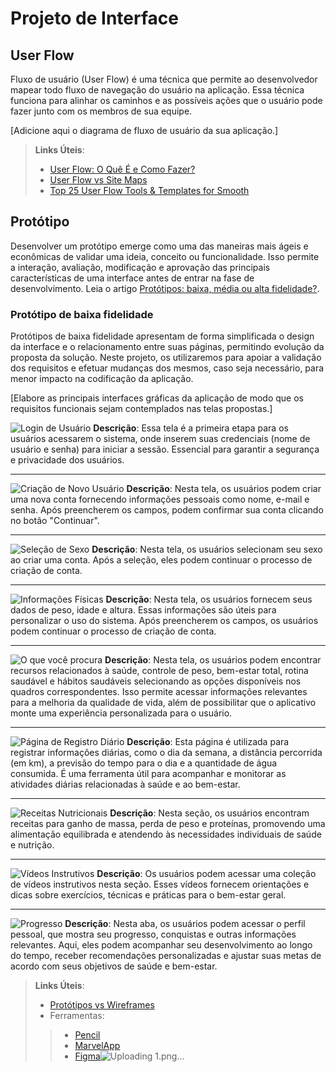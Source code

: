
# Projeto de Interface

## User Flow

Fluxo de usuário (User Flow) é uma técnica que permite ao desenvolvedor mapear todo fluxo de navegação do usuário na aplicação. Essa técnica funciona para alinhar os caminhos e as possíveis ações que o usuário pode fazer junto com os membros de sua equipe.

[Adicione aqui o diagrama de fluxo de usuário da sua aplicação.] 

> **Links Úteis**:
> - [User Flow: O Quê É e Como Fazer?](https://medium.com/7bits/fluxo-de-usu%C3%A1rio-user-flow-o-que-%C3%A9-como-fazer-79d965872534)
> - [User Flow vs Site Maps](http://designr.com.br/sitemap-e-user-flow-quais-as-diferencas-e-quando-usar-cada-um/)
> - [Top 25 User Flow Tools & Templates for Smooth](https://www.mockplus.com/blog/post/user-flow-tools)

## Protótipo

Desenvolver um protótipo emerge como uma das maneiras mais ágeis e econômicas de validar uma ideia, conceito ou funcionalidade. Isso permite a interação, avaliação, modificação e aprovação das principais características de uma interface antes de entrar na fase de desenvolvimento. Leia o artigo [Protótipos: baixa, média ou alta fidelidade?](https://medium.com/ladies-that-ux-br/prot%C3%B3tipos-baixa-m%C3%A9dia-ou-alta-fidelidade-71d897559135).

### Protótipo de baixa fidelidade

Protótipos de baixa fidelidade apresentam de forma simplificada o design da interface e o relacionamento entre suas páginas, permitindo evolução da proposta da solução. Neste projeto, os utilizaremos para apoiar a validação dos requisitos e efetuar mudanças dos mesmos, caso seja necessário, para menor impacto na codificação da aplicação.

[Elabore as principais interfaces gráficas da aplicação de modo que os requisitos funcionais sejam contemplados nas telas propostas.]




![Login de Usuário](https://github.com/ICEI-PUC-Minas-PMV-ADS/pmv-ads-2024-1-e1-proj-web-t14-health-web/assets/166670130/a0b301de-c1e3-439c-9891-3bdc8a514bd4)
**Descrição**: Essa tela é a primeira etapa para os usuários acessarem o sistema, onde inserem suas credenciais (nome de usuário e senha) para iniciar a sessão. Essencial para garantir a segurança e privacidade dos usuários.

---

![Criação de Novo Usuário](https://github.com/ICEI-PUC-Minas-PMV-ADS/pmv-ads-2024-1-e1-proj-web-t14-health-web/assets/166670130/1a8603c6-f7b8-4565-871b-ff092e81e0d9)
**Descrição**: Nesta tela, os usuários podem criar uma nova conta fornecendo informações pessoais como nome, e-mail e senha. Após preencherem os campos, podem confirmar sua conta clicando no botão "Continuar".

---

![Seleção de Sexo](https://github.com/ICEI-PUC-Minas-PMV-ADS/pmv-ads-2024-1-e1-proj-web-t14-health-web/assets/166670130/27983de4-33ce-4f88-88bf-abdb0e277603)
**Descrição**: Nesta tela, os usuários selecionam seu sexo ao criar uma conta. Após a seleção, eles podem continuar o processo de criação de conta.

---

![Informações Físicas](https://github.com/ICEI-PUC-Minas-PMV-ADS/pmv-ads-2024-1-e1-proj-web-t14-health-web/assets/166670130/536f9c79-f594-4682-a133-1d863d6af859)
**Descrição**: Nesta tela, os usuários fornecem seus dados de peso, idade e altura. Essas informações são úteis para personalizar o uso do sistema. Após preencherem os campos, os usuários podem continuar o processo de criação de conta.

---

![O que você procura](https://github.com/ICEI-PUC-Minas-PMV-ADS/pmv-ads-2024-1-e1-proj-web-t14-health-web/assets/166670130/53aaa896-c9cd-4350-be60-5f56815d80a4)
**Descrição**: Nesta tela, os usuários podem encontrar recursos relacionados à saúde, controle de peso, bem-estar total, rotina saudável e hábitos saudáveis selecionando as opções disponíveis nos quadros correspondentes. Isso permite acessar informações relevantes para a melhoria da qualidade de vida, além de possibilitar que o aplicativo monte uma experiência personalizada para o usuário.

---

![Página de Registro Diário](https://github.com/ICEI-PUC-Minas-PMV-ADS/pmv-ads-2024-1-e1-proj-web-t14-health-web/assets/166670130/a8eb18c3-ca11-4c2d-a62d-a746bcc10794)
**Descrição**: Esta página é utilizada para registrar informações diárias, como o dia da semana, a distância percorrida (em km), a previsão do tempo para o dia e a quantidade de água consumida. É uma ferramenta útil para acompanhar e monitorar as atividades diárias relacionadas à saúde e ao bem-estar.

---

![Receitas Nutricionais](https://github.com/ICEI-PUC-Minas-PMV-ADS/pmv-ads-2024-1-e1-proj-web-t14-health-web/assets/166670130/dc571826-1eb8-4d48-b533-1ccbe32e61b4)
**Descrição**: Nesta seção, os usuários encontram receitas para ganho de massa, perda de peso e proteínas, promovendo uma alimentação equilibrada e atendendo às necessidades individuais de saúde e nutrição.

---

![Vídeos Instrutivos](https://github.com/ICEI-PUC-Minas-PMV-ADS/pmv-ads-2024-1-e1-proj-web-t14-health-web/assets/166670130/9b622403-e0c4-4718-af67-141d2c2d71d3)
**Descrição**: Os usuários podem acessar uma coleção de vídeos instrutivos nesta seção. Esses vídeos fornecem orientações e dicas sobre exercícios, técnicas e práticas para o bem-estar geral.

---

![Progresso](https://github.com/ICEI-PUC-Minas-PMV-ADS/pmv-ads-2024-1-e1-proj-web-t14-health-web/assets/166670130/fecf7d49-a49e-4bdc-b98f-a1e62b3cb079)
**Descrição**: Nesta aba, os usuários podem acessar o perfil pessoal, que mostra seu progresso, conquistas e outras informações relevantes. Aqui, eles podem acompanhar seu desenvolvimento ao longo do tempo, receber recomendações personalizadas e ajustar suas metas de acordo com seus objetivos de saúde e bem-estar.






> **Links Úteis**:
> - [Protótipos vs Wireframes](https://www.nngroup.com/videos/prototypes-vs-wireframes-ux-projects/)
>- Ferramentas:
>> - [Pencil](https://pencil.evolus.vn/)
>> - [MarvelApp](https://marvelapp.com/)     
>> - [Figma](https://www.figma.com/)![Uploading 1.png…]()

     
  

